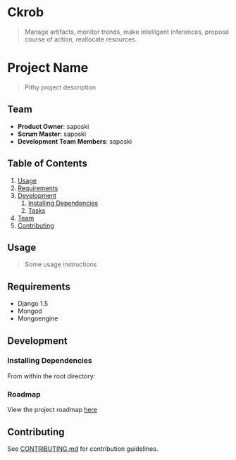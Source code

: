 # Ckrob
>   Manage artifacts, monitor trends, make intelligent inferences, propose course of action, reallocate resources.
<!-- # how

# artifacts

# visualization

# independent deployment -->



# Project Name

> Pithy project description

## Team

  - __Product Owner__: saposki   
  - __Scrum Master__: saposki
  - __Development Team Members__: saposki

## Table of Contents

1. [Usage](#Usage)
1. [Requirements](#requirements)
1. [Development](#development)
    1. [Installing Dependencies](#installing-dependencies)
    1. [Tasks](#tasks)
1. [Team](#team)
1. [Contributing](#contributing)

## Usage

> Some usage instructions

## Requirements

- Django 1.5
- Mongod
- Mongoengine


## Development

### Installing Dependencies

From within the root directory:


### Roadmap

View the project roadmap [here](LINK_TO_PROJECT_ISSUES)


## Contributing

See [CONTRIBUTING.md](CONTRIBUTING.md) for contribution guidelines.

